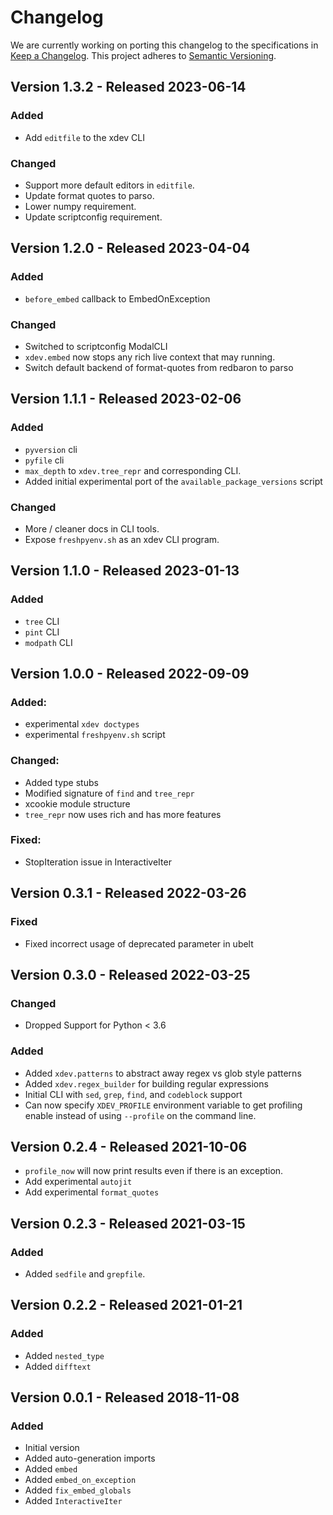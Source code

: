 # Changelog

We are currently working on porting this changelog to the specifications in
[Keep a Changelog](https://keepachangelog.com/en/1.0.0/).
This project adheres to [Semantic Versioning](https://semver.org/spec/v2.0.0.html).


## Version 1.3.2 - Released 2023-06-14 

### Added

* Add `editfile` to the xdev CLI

### Changed

* Support more default editors in `editfile`.
* Update format quotes to parso.
* Lower numpy requirement.
* Update scriptconfig requirement.


## Version 1.2.0 - Released 2023-04-04 

### Added
* `before_embed` callback to EmbedOnException

### Changed
* Switched to scriptconfig ModalCLI
* `xdev.embed` now stops any rich live context that may running.
* Switch default backend of format-quotes from redbaron to parso


## Version 1.1.1 - Released 2023-02-06 

### Added
* `pyversion` cli
* `pyfile` cli
* `max_depth` to `xdev.tree_repr` and corresponding CLI.
* Added initial experimental port of the `available_package_versions` script


### Changed
* More / cleaner docs in CLI tools.
* Expose `freshpyenv.sh` as an xdev CLI program.


## Version 1.1.0 - Released 2023-01-13 

### Added
* `tree` CLI
* `pint` CLI
* `modpath` CLI


## Version 1.0.0 - Released 2022-09-09 

### Added: 
* experimental `xdev doctypes`
* experimental `freshpyenv.sh` script


### Changed:
* Added type stubs
* Modified signature of `find` and `tree_repr`
* xcookie module structure
* `tree_repr` now uses rich and has more features

### Fixed:
* StopIteration issue in InteractiveIter


## Version 0.3.1 - Released 2022-03-26

### Fixed
* Fixed incorrect usage of deprecated parameter in ubelt


## Version 0.3.0 - Released 2022-03-25

### Changed

* Dropped Support for Python < 3.6

### Added

* Added `xdev.patterns` to abstract away regex vs glob style patterns
* Added `xdev.regex_builder` for building regular expressions
* Initial CLI with `sed`, `grep`, `find`, and `codeblock` support
* Can now specify `XDEV_PROFILE` environment variable to get profiling enable instead of using `--profile` on the command line.


## Version 0.2.4 - Released 2021-10-06
* `profile_now`  will now print results even if there is an exception.
* Add experimental `autojit`
* Add experimental `format_quotes`


## Version 0.2.3 - Released 2021-03-15

### Added
* Added `sedfile` and `grepfile`.


## Version 0.2.2 - Released 2021-01-21

### Added
* Added `nested_type`
* Added `difftext`


## Version 0.0.1 - Released 2018-11-08

### Added
* Initial version
* Added auto-generation imports
* Added `embed`
* Added `embed_on_exception`
* Added `fix_embed_globals`
* Added `InteractiveIter`
